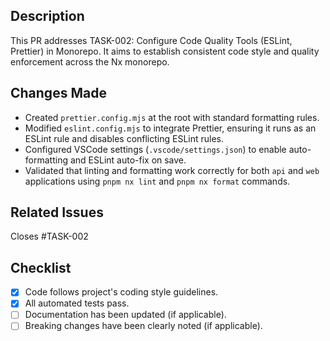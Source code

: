 ## Description

This PR addresses TASK-002: Configure Code Quality Tools (ESLint, Prettier) in Monorepo.
It aims to establish consistent code style and quality enforcement across the Nx monorepo.

## Changes Made

- Created `prettier.config.mjs` at the root with standard formatting rules.
- Modified `eslint.config.mjs` to integrate Prettier, ensuring it runs as an ESLint rule and disables conflicting ESLint rules.
- Configured VSCode settings (`.vscode/settings.json`) to enable auto-formatting and ESLint auto-fix on save.
- Validated that linting and formatting work correctly for both `api` and `web` applications using `pnpm nx lint` and `pnpm nx format` commands.

## Related Issues

Closes #TASK-002

## Checklist

- [x] Code follows project's coding style guidelines.
- [x] All automated tests pass.
- [ ] Documentation has been updated (if applicable).
- [ ] Breaking changes have been clearly noted (if applicable).
